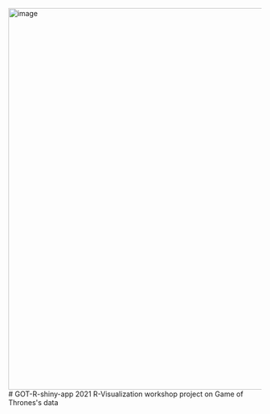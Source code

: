 <img width="758" alt="image" src="https://github.com/DbzXexpert/GOT-R-shiny-app/assets/94223631/74e367e9-a161-494f-bae3-90280b0c3058"># GOT-R-shiny-app
2021 R-Visualization workshop project on Game of Thrones's data


